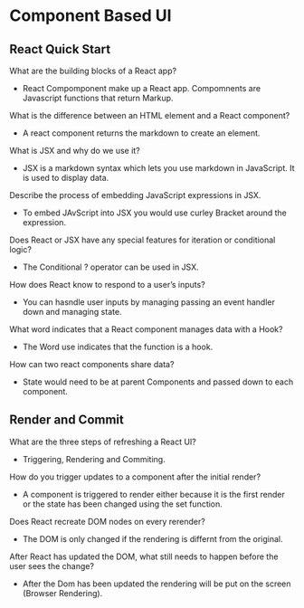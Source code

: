# **Component Based UI**

## **React Quick Start**

What are the building blocks of a React app?

- React Compomponent make up a React app. Compomnents are Javascript functions that return Markup.  

What is the difference between an HTML element and a React component?

- A react component returns the markdown to create an element.

What is JSX and why do we use it?

- JSX is a markdown syntax which lets you use markdown in JavaScript. It is used to display data. 

Describe the process of embedding JavaScript expressions in JSX.

- To embed JAvScript into JSX you would use curley Bracket around the expression.

Does React or JSX have any special features for iteration or conditional logic?

- The Conditional ? operator can be used in JSX.  

How does React know to respond to a user’s inputs?

- You can hasndle user inputs by managing passing an event handler down and managing state. 

What word indicates that a React component manages data with a Hook?

- The Word use indicates that the function is a hook. 

How can two react components share data?

- State would need to be at parent Components and passed down to each component.  

## **Render and Commit**

What are the three steps of refreshing a React UI?

- Triggering, Rendering and Commiting.

How do you trigger updates to a component after the initial render?

- A component is triggered to render either because it is the first render or the state has been changed using the set function.  

Does React recreate DOM nodes on every rerender?

- The DOM is only changed if the rendering is differnt from the original.  

After React has updated the DOM, what still needs to happen before the user sees the change?  

- After the Dom has been updated the rendering will be put on the screen (Browser Rendering).  
